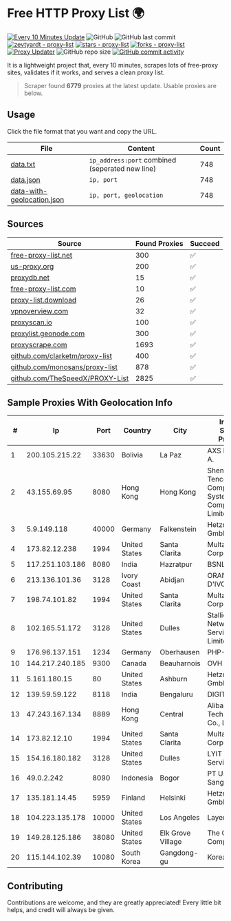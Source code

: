 
# Free HTTP Proxy List 🌍

[![Every 10 Minutes Update](https://github.com/mertguvencli/http-proxy-list/actions/workflows/main.yml/badge.svg?branch=main)](https://github.com/mertguvencli/http-proxy-list/actions/workflows/main.yml)
![GitHub](https://img.shields.io/github/license/mertguvencli/http-proxy-list)
![GitHub last commit](https://img.shields.io/github/last-commit/mertguvencli/http-proxy-list)
[![zevtyardt - proxy-list](https://img.shields.io/static/v1?label=zevtyardt&message=proxy-list&color=blue&logo=github)](https://github.com/zevtyardt/proxy-list "Go to GitHub repo")
[![stars - proxy-list](https://img.shields.io/github/stars/zevtyardt/proxy-list?style=social)](https://github.com/zevtyardt/proxy-list)
[![forks - proxy-list](https://img.shields.io/github/forks/zevtyardt/proxy-list?style=social)](https://github.com/zevtyardt/proxy-list)
[![Proxy Updater](https://github.com/zevtyardt/proxy-list/workflows/Proxy%20Updater/badge.svg)](https://github.com/zevtyardt/proxy-list/actions?query=workflow:"Proxy+Updater")
![GitHub repo size](https://img.shields.io/github/repo-size/zevtyardt/proxy-list)
[![GitHub commit activity](https://img.shields.io/github/commit-activity/m/zevtyardt/proxy-list?logo=commits)](https://github.com/zevtyardt/proxy-list/commits/main)

It is a lightweight project that, every 10 minutes, scrapes lots of free-proxy sites, validates if it works, and serves a clean proxy list.

> Scraper found **6779** proxies at the latest update. Usable proxies are below.

## Usage

Click the file format that you want and copy the URL.

|File|Content|Count|
|----|-------|-----|
|[data.txt](https://raw.githubusercontent.com/mertguvencli/http-proxy-list/main/proxy-list/data.txt)|`ip_address:port` combined (seperated new line)|748|
|[data.json](https://raw.githubusercontent.com/mertguvencli/http-proxy-list/main/proxy-list/data.json)|`ip, port`|748|
|[data-with-geolocation.json](https://raw.githubusercontent.com/mertguvencli/http-proxy-list/main/proxy-list/data-with-geolocation.json)|`ip, port, geolocation`|748|

## Sources

|Source|Found Proxies|Succeed|
|------|-------------|-------|
|[free-proxy-list.net](https://free-proxy-list.net)|300|✅|
|[us-proxy.org](https://www.us-proxy.org)|200|✅|
|[proxydb.net](http://proxydb.net)|15|✅|
|[free-proxy-list.com](https://free-proxy-list.com/?page=&port=&type%5B%5D=http&type%5B%5D=https&up_time=0&search=Search)|10|✅|
|[proxy-list.download](https://www.proxy-list.download/HTTP)|26|✅|
|[vpnoverview.com](https://vpnoverview.com/privacy/anonymous-browsing/free-proxy-servers)|32|✅|
|[proxyscan.io](https://www.proxyscan.io)|100|✅|
|[proxylist.geonode.com](https://proxylist.geonode.com/api/proxy-list?limit=300&page=1&sort_by=lastChecked&sort_type=desc&protocols=http,https)|300|✅|
|[proxyscrape.com](https://api.proxyscrape.com/v2/?request=displayproxies&protocol=http&timeout=10000&country=all&ssl=all&anonymity=all)|1693|✅|
|[github.com/clarketm/proxy-list](https://raw.githubusercontent.com/clarketm/proxy-list/master/proxy-list-raw.txt)|400|✅|
|[github.com/monosans/proxy-list](https://raw.githubusercontent.com/monosans/proxy-list/main/proxies/http.txt)|878|✅|
|[github.com/TheSpeedX/PROXY-List](https://raw.githubusercontent.com/TheSpeedX/PROXY-List/master/http.txt)|2825|✅|


## Sample Proxies With Geolocation Info

|#|Ip|Port|Country|City|Internet Service Provider|
|-|--|----|-------|----|-------------------------|
|1|200.105.215.22|33630|Bolivia|La Paz|AXS Bolivia S. A.|
|2|43.155.69.95|8080|Hong Kong|Hong Kong|Shenzhen Tencent Computer Systems Company Limited|
|3|5.9.149.118|40000|Germany|Falkenstein|Hetzner Online GmbH|
|4|173.82.12.238|1994|United States|Santa Clarita|Multacom Corporation|
|5|117.251.103.186|8080|India|Hazratpur|BSNL Internet|
|6|213.136.101.36|3128|Ivory Coast|Abidjan|ORANGE COTE D'IVOIRE|
|7|198.74.101.82|1994|United States|Santa Clarita|Multacom Corporation|
|8|102.165.51.172|3128|United States|Dulles|Stallion Network Services Limited|
|9|176.96.137.151|1234|Germany|Oberhausen|PHP-FRIENDS|
|10|144.217.240.185|9300|Canada|Beauharnois|OVH SAS|
|11|5.161.180.15|80|United States|Ashburn|Hetzner Online GmbH|
|12|139.59.59.122|8118|India|Bengaluru|DIGITALOCEAN|
|13|47.243.167.134|8889|Hong Kong|Central|Alibaba (US) Technology Co., Ltd.|
|14|173.82.12.10|1994|United States|Santa Clarita|Multacom Corporation|
|15|154.16.180.182|3128|United States|Dulles|LYIT Internet Services|
|16|49.0.2.242|8090|Indonesia|Bogor|PT Usaha Adi Sanggoro|
|17|135.181.14.45|5959|Finland|Helsinki|Hetzner Online GmbH|
|18|104.223.135.178|10000|United States|Los Angeles|LayerHost|
|19|149.28.125.186|38080|United States|Elk Grove Village|The Constant Company|
|20|115.144.102.39|10080|South Korea|Gangdong-gu|Korea Telecom|



## Contributing

Contributions are welcome, and they are greatly appreciated! Every
little bit helps, and credit will always be given.

